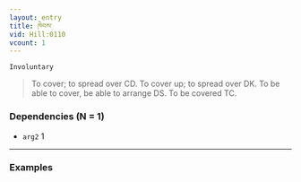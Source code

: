 ```yaml
---
layout: entry
title: ཁེབས་
vid: Hill:0110
vcount: 1
---
```

`Involuntary` 
> To cover; to spread over CD\.
 To cover up; to spread over DK\.
 To be able to cover, be able to arrange DS\.
 To be covered TC\.

### Dependencies (N = 1)
* `arg2` 1

---

### Examples



